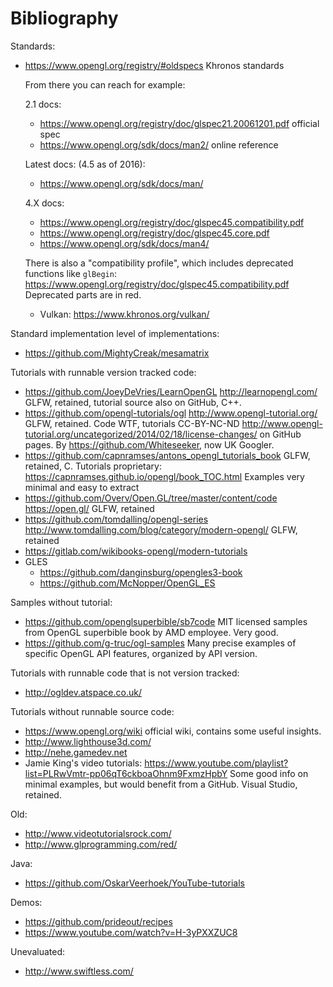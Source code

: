 # Bibliography

Standards:

-   <https://www.opengl.org/registry/#oldspecs> Khronos standards

    From there you can reach for example:

    2.1 docs:

    - <https://www.opengl.org/registry/doc/glspec21.20061201.pdf> official spec
    - <https://www.opengl.org/sdk/docs/man2/> online reference

    Latest docs: (4.5 as of 2016):

    - <https://www.opengl.org/sdk/docs/man/>

    4.X docs:

    - <https://www.opengl.org/registry/doc/glspec45.compatibility.pdf>
    - <https://www.opengl.org/registry/doc/glspec45.core.pdf>
    - <https://www.opengl.org/sdk/docs/man4/>

    There is also a "compatibility profile", which includes deprecated functions like `glBegin`: <https://www.opengl.org/registry/doc/glspec45.compatibility.pdf> Deprecated parts are in red.

    -   Vulkan: <https://www.khronos.org/vulkan/>

Standard implementation level of implementations:

- <https://github.com/MightyCreak/mesamatrix>

Tutorials with runnable version tracked code:

-   <https://github.com/JoeyDeVries/LearnOpenGL> <http://learnopengl.com/> GLFW, retained, tutorial source also on GitHub, C++.
-   <https://github.com/opengl-tutorials/ogl> <http://www.opengl-tutorial.org/> GLFW, retained. Code WTF, tutorials CC-BY-NC-ND <http://www.opengl-tutorial.org/uncategorized/2014/02/18/license-changes/> on GitHub pages. By <https://github.com/Whiteseeker>, now UK Googler.
-   <https://github.com/capnramses/antons_opengl_tutorials_book> GLFW, retained, C. Tutorials proprietary: <https://capnramses.github.io/opengl/book_TOC.html> Examples very minimal and easy to extract
-   <https://github.com/Overv/Open.GL/tree/master/content/code> <https://open.gl/> GLFW, retained
-   <https://github.com/tomdalling/opengl-series> <http://www.tomdalling.com/blog/category/modern-opengl/> GLFW, retained
-   <https://gitlab.com/wikibooks-opengl/modern-tutorials>
-   GLES
    -   <https://github.com/danginsburg/opengles3-book>
    -   <https://github.com/McNopper/OpenGL_ES>

Samples without tutorial:

- <https://github.com/openglsuperbible/sb7code> MIT licensed samples from OpenGL superbible book by AMD employee. Very good.
- <https://github.com/g-truc/ogl-samples> Many precise examples of specific OpenGL API features, organized by API version.

Tutorials with runnable code that is not version tracked:

- <http://ogldev.atspace.co.uk/>

Tutorials without runnable source code:

- <https://www.opengl.org/wiki> official wiki, contains some useful insights.
- <http://www.lighthouse3d.com/>
- <http://nehe.gamedev.net>
- Jamie King's video tutorials: <https://www.youtube.com/playlist?list=PLRwVmtr-pp06qT6ckboaOhnm9FxmzHpbY> Some good info on minimal examples, but would benefit from a GitHub. Visual Studio, retained.

Old:

- <http://www.videotutorialsrock.com/>
- <http://www.glprogramming.com/red/>

Java:

- <https://github.com/OskarVeerhoek/YouTube-tutorials>

Demos:

- <https://github.com/prideout/recipes>
- <https://www.youtube.com/watch?v=H-3yPXXZUC8>

Unevaluated:

- <http://www.swiftless.com/>
